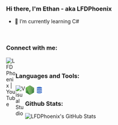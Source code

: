 ### Hi there, I'm Ethan - aka LFDPhoenix

- 🌱 I’m currently learning C#

<br />

### Connect with me:

[<img align="left" alt="LFDPhoenix | YouTube" width="26px" src="https://cdn.jsdelivr.net/npm/simple-icons@v3/icons/youtube.svg" />][YT]

<br />

### Languages and Tools:

[<img title="" src="https://upload.wikimedia.org/wikipedia/commons/f/f3/Visual_Studio_Code_0.10.1_icon.png" alt="Visual Studio" align="left" width="26">][IDE]

[<img align="left" alt="Node.js" width="26" src="https://raw.githubusercontent.com/github/explore/80688e429a7d4ef2fca1e82350fe8e3517d3494d/topics/nodejs/nodejs.png" />][NODE]

[<img align="left" alt="MYSQL" width="26" src="https://raw.githubusercontent.com/github/explore/80688e429a7d4ef2fca1e82350fe8e3517d3494d/topics/sql/sql.png" />][SQL]

<br />

### Github Stats:

<img align="left" alt="LFDPhoenix's GitHub Stats" src="https://github-readme-stats.vercel.app/api?username=LFDPhoenix1411"/>

<br />

[IDE]: https://visualstudio.microsoft.com/de/
[NODE]: https://nodejs.org/en/
[SQL]: https://www.mysql.com/de/
[YT]: https://www.youtube.com/channel/UC9j2FhvhnhcIahF0xbsfwdQ
